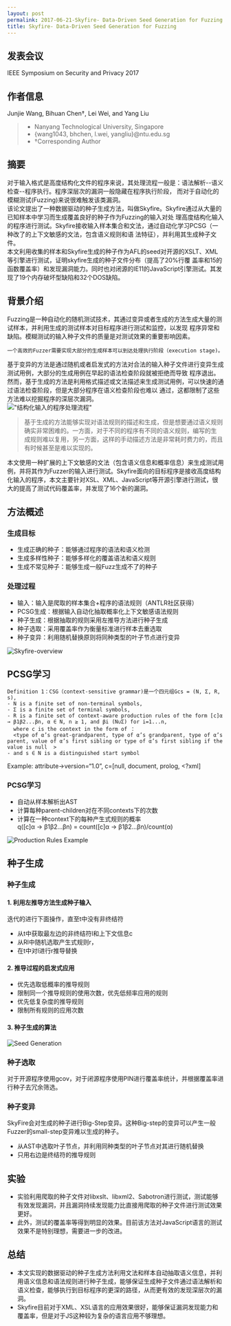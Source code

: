 ```yaml
---
layout: post
permalink: 2017-06-21-Skyfire- Data-Driven Seed Generation for Fuzzing
title: Skyfire- Data-Driven Seed Generation for Fuzzing
---
```


## 发表会议
IEEE Symposium on Security and Privacy 2017

## 作者信息
Junjie Wang, Bihuan Chen†, Lei Wei, and Yang Liu 
>* Nanyang Technological University, Singapore
>* {wang1043, bhchen, l.wei, yangliu}@ntu.edu.sg 
>* †Corresponding Author 

## 摘要
对于输入格式是高度结构化文件的程序来说，其处理流程一般是：语法解析--语义检查--程序执行。程序深层次的漏洞一般隐藏在程序执行阶段，
而对于自动化的模糊测试(Fuzzing)来说很难触发该类漏洞。<br>
该论文提出了一种数据驱动的种子生成方法，叫做Skyfire。Skyfire通过从大量的已知样本中学习而生成覆盖良好的种子作为Fuzzing的输入对处
理高度结构化输入的程序进行测试。Skyfire接收输入样本集合和文法，通过自动化学习PCSG（一种改了的上下文敏感的文法，包含语义规则和语
法特征），并利用其生成种子文件。<br>
本文利用收集的样本和Skyfire生成的种子作为AFL的seed对开源的XSLT、XML等引擎进行测试，证明skyfire生成的种子文件分布（提高了20%行覆
盖率和15的函数覆盖率）和发现漏洞能力。同时也对闭源的IE11的JavaScript引擎测试。其发现了19个内存破坏型缺陷和32个DOS缺陷。

## 背景介绍
Fuzzing是一种自动化的随机测试技术，其通过变异或者生成的方法生成大量的测试样本，并利用生成的测试样本对目标程序进行测试和监控，以发现
程序异常和缺陷。模糊测试的输入种子文件的质量是对测试效果的重要影响因素。<br />

	一个高效的Fuzzer需要实现大部分的生成样本可以到达处理执行阶段（execution stage)。

基于变异的方法是通过随机或者启发式的方法对合法的输入种子文件进行变异生成测试用例，大部分的生成用例在早起的语法检查阶段就被拒绝而导致
程序退出。然而，基于生成的方法是利用格式描述或文法描述来生成测试用例，可以快速的通过语法检查阶段，但是大部分程序在语义检查阶段也难以
通过，这都限制了这些方法难以挖掘程序的深层次漏洞。<br />
!["结构化输入的程序处理流程"](../assets/Skyfire-image1.png)
> 基于生成的方法能够实现对语法规则的描述和生成，但是想要通过语义规则确实非常困难的。一方面，对于不同的程序有不同的语义规则，编写的生
成规则难以复用，另一方面，这样的手动描述方法是非常耗时费力的，而且有时候甚至是难以实现的。<br />

本文使用一种扩展的上下文敏感的文法（包含语义信息和概率信息）来生成测试用例，并将其作为Fuzzer的输入进行测试。Skyfire面向的目标程序是接收高度结构化输入的程序，本文主要针对XSL、XML、JavaScript等开源引擎进行测试，很大的提高了测试代码覆盖率，并发现了16个新的漏洞。

## 方法概述
### 生成目标
* 生成正确的种子：能够通过程序的语法和语义检测
* 生成多样性种子：能够多样化的覆盖语法和语义规则
* 生成不常见种子：能够生成一般Fuzz生成不了的种子

### 处理过程
* 输入：输入是爬取的样本集合+程序的语法规则（ANTLR社区获得）
* PCSG生成：根据输入自动化抽取概率化上下文敏感语法规则
* 种子生成：根据抽取的规则采用左推导方法进行种子生成
* 种子选取：采用覆盖率作为衡量标准进行样本去重选取
* 种子变异：利用随机替换原则将同种类型的叶子节点进行变异

![Skyfire-overview](../assets/Skyfire-overview.png)

## PCSG学习

	Definition 1：CSG（context-sensitive grammar)是一个四元组Gcs = (N, Σ, R, s), 
	- N is a finite set of non-terminal symbols, 
	- Σ is a finite set of terminal symbols, 
	- R is a finite set of context-aware production rules of the form [c]α → β1β2...βn, α ∈ N, n ≥ 1, and βi (N∪Σ) for i=1...n, 
	  where c is the context in the form of ：
	  <type of α’s great-grandparent, type of α’s grandparent, type of α’s parent, value of α’s first sibling or type of α’s first sibling if the value is null  >
	- and s ∈ N is a distinguished start symbol
Example:
attribute→version=“1.0”, c=[null, document, prolog, <?xml]


### PCSG学习
* 自动从样本解析出AST
* 计算每种parent-children对在不同contexts下的次数
* 计算在一种context下的每种产生式规则的概率 <br />
	q([c]α → β1β2...βn) = count([c]α → β1β2...βn)/count(α) <br />
	
![Production Rules Example](../assets/Skyfire-PCSG-image3.png)

	

## 种子生成
### 种子生成
#### 1. 利用左推导方法生成种子输入
迭代的进行下面操作，直至t中没有非终结符
* 从t中获取最左边的非终结符l和上下文信息c
* 从Rl中随机选取产生式规则r，
* 在t中对l进行r推导替换

#### 2. 推导过程的启发式应用
* 优先选取低概率的推导规则
* 限制同一个推导规则的使用次数，优先低频率应用的规则
* 优先低复杂度的推导规则
* 限制所有规则的应用次数

#### 3. 种子生成的算法
![Seed Generation](../assets/Skyfire-SeedGeneration-image4.png)

### 种子选取
对于开源程序使用gcov，对于闭源程序使用PIN进行覆盖率统计，并根据覆盖率进行种子去冗余筛选。

### 种子变异
SkyFire会对生成的种子进行Big-Step变异。这种Big-step的变异可以产生一般Fuzzer的small-step变异难以生成的种子。

* 从AST中选取叶子节点，并利用同种类型的叶子节点对其进行随机替换
* 只用右边是终结符的推导规则

## 实验
* 实验利用爬取的种子文件对libxslt、libxml2、Sabotron进行测试，测试能够有效发现漏洞，并且漏洞持续发现能力比直接用爬取的种子文件进行测试效果更好。
* 此外，测试的覆盖率等得到明显的效果。目前该方法对JavaScript语言的测试效果不是特别理想，需要进一步的改进。

## 总结
* 本文实现的数据驱动的种子生成方法利用文法和样本自动抽取语义信息，并利用语义信息和语法规则进行种子生成，能够保证生成种子文件通过语法解析和语义检查，能够执行到目标程序的更深的路径，从而更有效的发现深层次的漏洞。<br />
* Skyfire目前对于XML、XSL语言的应用效果很好，能够保证漏洞发现能力和覆盖率，但是对于JS这种较为复杂的语言应用不够理想。
